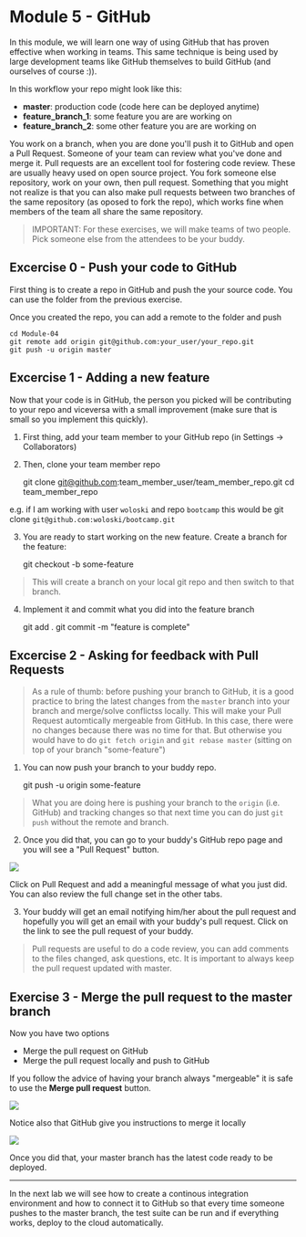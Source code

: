 # Module 5 - GitHub

In this module, we will learn one way of using GitHub that has proven effective when working in teams. This same technique is being used by large development teams like GitHub themselves to build GitHub (and ourselves of course :)).

In this workflow your repo might look like this:

* **master**: production code (code here can be deployed anytime)
* **feature_branch_1**: some feature you are are working on
* **feature_branch_2**: some other feature you are are working on

You work on a branch, when you are done you'll push it to GitHub and open a Pull Request. Someone of your team can review what you've done and merge it. Pull requests are an excellent tool for fostering code review. These are usually heavy used on open source project. You fork someone else repository, work on your own, then pull request. Something that you might not realize is that you can also make pull requests between two branches of the same repository (as oposed to fork the repo), which works fine when members of the team all share the same repository.

> IMPORTANT: For these exercises, we will make teams of two people. Pick someone else from the attendees to be your buddy.

## Excercise 0 - Push your code to GitHub

First thing is to create a repo in GitHub and push the your source code. You can use the folder from the previous exercise.

Once you created the repo, you can add a remote to the folder and push

    cd Module-04
    git remote add origin git@github.com:your_user/your_repo.git
    git push -u origin master

## Excercise 1 - Adding a new feature

Now that your code is in GitHub, the person you picked will be contributing to your repo and viceversa with a small improvement (make sure that is small so you implement this quickly).

1. First thing, add your team member to your GitHub repo (in Settings -> Collaborators)

2. Then, clone your team member repo

    git clone git@github.com:team_member_user/team_member_repo.git
    cd team_member_repo

e.g. if I am working with user `woloski` and repo `bootcamp` this would be git clone `git@github.com:woloski/bootcamp.git`

3. You are ready to start working on the new feature. Create a branch for the feature:

    git checkout -b some-feature

> This will create a branch on your local git repo and then switch to that branch.

4. Implement it and commit what you did into the feature branch

    git add .
    git commit -m "feature is complete"

## Excercise 2 - Asking for feedback with Pull Requests

> As a rule of thumb: before pushing your branch to GitHub, it is a good practice to bring the latest changes from the `master` branch into your branch and merge/solve conflictss locally. This will make your Pull Request automtically mergeable from GitHub. In this case, there were no changes because there was no time for that. But otherwise you would have to do `git fetch origin` and `git rebase master` (sitting on top of your branch "some-feature")

1. You can now push your branch to your buddy repo. 

    git push -u origin some-feature

> What you are doing here is pushing your branch to the `origin` (i.e. GitHub) and tracking changes so that next time you can do just `git push` without the remote and branch.

2. Once you did that, you can go to your buddy's GitHub repo page and you will see a "Pull Request" button.

![](http://puu.sh/2GfGz.png)

Click on Pull Request and add a meaningful message of what you just did. You can also review the full change set in the other tabs.

3. Your buddy will get an email notifying him/her about the pull request and hopefully you will get an email with your buddy's pull request. Click on the link to see the pull request of your buddy.

> Pull requests are useful to do a code review, you can add comments to the files changed, ask questions, etc. It is important to always keep the pull request updated with master.

## Exercise 3 - Merge the pull request to the master branch

Now you have two options

* Merge the pull request on GitHub
* Merge the pull request locally and push to GitHub

If you follow the advice of having your branch always "mergeable" it is safe to use the **Merge pull request** button.

![](http://puu.sh/2GWfU.png)

Notice also that GitHub give you instructions to merge it locally

![](http://puu.sh/2GWhQ.png)

Once you did that, your master branch has the latest code ready to be deployed.

---

In the next lab we will see how to create a continous integration environment and how to connect it to GitHub so that every time someone pushes to the master branch, the test suite can be run and if everything works, deploy to the cloud automatically.